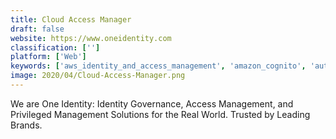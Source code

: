 ```yaml
---
title: Cloud Access Manager
draft: false 
website: https://www.oneidentity.com
classification: ['']
platform: ['Web']
keywords: ['aws_identity_and_access_management', 'amazon_cognito', 'auth0', 'centrify_zero_trust_privilege', 'foxpass', 'google_cloud_iam', 'helloid', 'loginradius', 'netiq_identity_manager', 'okta', 'optimal_idm', 'oracle_identity_manager', 'ping_identity', 'sailpoint_identityiq', 'secureauth', 'securelink_for_enterprise', 'thycotic_secret_server']
image: 2020/04/Cloud-Access-Manager.png
---
```

We are One Identity: Identity Governance, Access Management, and Privileged Management Solutions for the Real World. Trusted by Leading Brands.